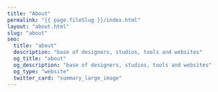```yaml
---
title: "About"
permalink: "{{ page.fileSlug }}/index.html"
layout: "about.html"
slug: "about"
seo:
  title: "about"
  description: "base of designers, studios, tools and websites"
  og_title: "about"
  og_description: "base of designers, studios, tools and websites"
  og_type: "website"
  twitter_card: "summary_large_image"
---
```

